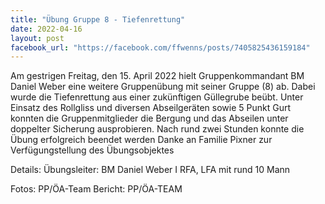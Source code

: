 ```yaml
---
title: "Übung Gruppe 8 - Tiefenrettung"
date: 2022-04-16
layout: post
facebook_url: "https://facebook.com/ffwenns/posts/7405825436159184"
---
```


Am gestrigen Freitag, den 15. April 2022 hielt Gruppenkommandant BM Daniel Weber eine weitere Gruppenübung mit seiner Gruppe (8) ab. Dabei wurde die Tiefenrettung aus einer zukünftigen Güllegrube beübt. Unter Einsatz des Rollgliss und diversen Abseilgeräten sowie 5 Punkt Gurt konnten die Gruppenmitglieder die Bergung und das Abseilen unter doppelter Sicherung ausprobieren. Nach rund zwei Stunden konnte die Übung erfolgreich beendet werden Danke an Familie Pixner zur Verfügungstellung des Übungsobjektes 

 

Details:
Übungsleiter: BM Daniel Weber I
RFA, LFA mit rund 10 Mann

Fotos: PP/ÖA-Team
Bericht: PP/ÖA-TEAM